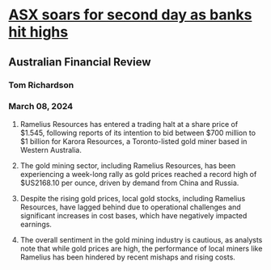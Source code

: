 # [ASX soars for second day as banks hit highs](https://advance.lexis.com/api/document?collection=news&id=urn:contentItem:6BHK-RHF1-F0J6-J01G-00000-00&context=1519360)
## Australian Financial Review
### Tom Richardson
### March 08, 2024

1. Ramelius Resources has entered a trading halt at a share price of $1.545, following reports of its intention to bid between $700 million to $1 billion for Karora Resources, a Toronto-listed gold miner based in Western Australia.

2. The gold mining sector, including Ramelius Resources, has been experiencing a week-long rally as gold prices reached a record high of $US2168.10 per ounce, driven by demand from China and Russia.

3. Despite the rising gold prices, local gold stocks, including Ramelius Resources, have lagged behind due to operational challenges and significant increases in cost bases, which have negatively impacted earnings.

4. The overall sentiment in the gold mining industry is cautious, as analysts note that while gold prices are high, the performance of local miners like Ramelius has been hindered by recent mishaps and rising costs.